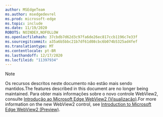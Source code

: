 ```yaml
---
author: MSEdgeTeam
ms.author: msedgedevrel
ms.prod: microsoft-edge
ms.topic: include
ms.date: 11/19/2020
ROBOTS: NOINDEX,NOFOLLOW
ms.openlocfilehash: 37cbdb7d62d3c97fa6de26ec817ccb1196c7e33f
ms.sourcegitcommit: a35a6b5bbc21b7df61d08cbc6b074b5325ad4fef
ms.translationtype: MT
ms.contentlocale: pt-BR
ms.lasthandoff: 12/17/2020
ms.locfileid: "11397934"
---
```

> [!NOTE]
> <span data-ttu-id="37d9f-101">Os recursos descritos neste documento não estão mais sendo mantidos.</span><span class="sxs-lookup"><span data-stu-id="37d9f-101">The features described in this document are no longer being maintained.</span></span> <span data-ttu-id="37d9f-102">Para obter mais informações sobre o novo controle WebView2, consulte [Introdução ao Microsoft Edge WebView2 (Visualização)][MicrosoftEdgeWebview2Index].</span><span class="sxs-lookup"><span data-stu-id="37d9f-102">For more information on the new WebView2 control, see [Introduction to Microsoft Edge WebView2 (Preview)][MicrosoftEdgeWebview2Index].</span></span>  

<!-- image links -->  

<!-- links -->  

[MicrosoftEdgeWebview2Index]: /microsoft-edge/webview2/index "WebView2 do Microsoft Edge (Chromium) (Visualização)"
